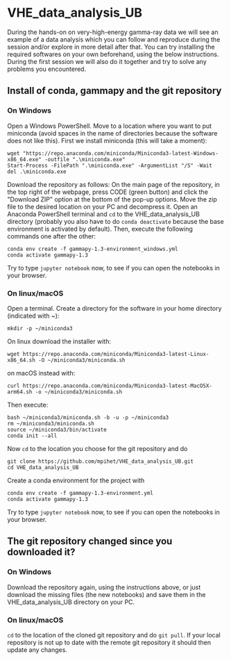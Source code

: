# VHE_data_analysis_UB

During the hands-on on very-high-energy gamma-ray data we will see an example of a data analysis which you can follow and reproduce during the session and/or explore in more detail after that. You can try installing the required softwares on your own beforehand, using the below instructions. During the first session we will also do it together and try to solve any problems you encountered.

## Install of conda, gammapy and the git repository

### On Windows

Open a Windows PowerShell. Move to a location where you want to put miniconda (avoid spaces in the name of directories because the software does not like this). First we install miniconda (this will take a moment):
```
wget "https://repo.anaconda.com/miniconda/Miniconda3-latest-Windows-x86_64.exe" -outfile ".\miniconda.exe"
Start-Process -FilePath ".\miniconda.exe" -ArgumentList "/S" -Wait
del .\miniconda.exe
```
Download the repository as follows: On the main page of the repository, in the top right of the webpage, press CODE (green button) and click the "Download ZIP" option at the bottom of the pop-up options. Move the zip file to the desired location on your PC and decompress it. Open an Anaconda PowerShell terminal and `cd` to the VHE_data_analysis_UB directory (probably you also have to do `conda deactivate` because the base environment is activated by default). Then, execute the following commands one after the other:
```
conda env create -f gammapy-1.3-environment_windows.yml
conda activate gammapy-1.3
```
Try to type `jupyter notebook` now, to see if you can open the notebooks in your browser.

### On linux/macOS

Open a terminal. Create a directory for the software in your home directory (indicated with ~):
```
mkdir -p ~/miniconda3
```
On linux download the installer with:
```
wget https://repo.anaconda.com/miniconda/Miniconda3-latest-Linux-x86_64.sh -O ~/miniconda3/miniconda.sh
```
on macOS instead with:
```
curl https://repo.anaconda.com/miniconda/Miniconda3-latest-MacOSX-arm64.sh -o ~/miniconda3/miniconda.sh
```
Then execute:
```
bash ~/miniconda3/miniconda.sh -b -u -p ~/miniconda3
rm ~/miniconda3/miniconda.sh
source ~/miniconda3/bin/activate
conda init --all
```
Now `cd` to the location you choose for the git repository and do
```
git clone https://github.com/mpihet/VHE_data_analysis_UB.git
cd VHE_data_analysis_UB
```
Create a conda environment for the project with
```
conda env create -f gammapy-1.3-environment.yml
conda activate gammapy-1.3
```
Try to type `jupyter notebook` now, to see if you can open the notebooks in your browser.

## The git repository changed since you downloaded it?

### On Windows

Download the repository again, using the instructions above, or just download the missing files (the new notebooks) and save them in the VHE_data_analysis_UB directory on your PC.

### On linux/macOS

`cd` to the location of the cloned git repository and do `git pull`. If your local repository is not up to date with the remote git repository it should then update any changes.